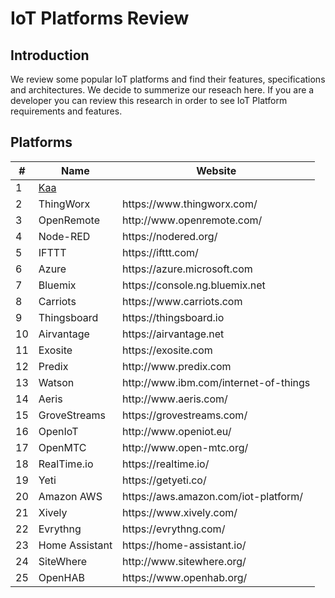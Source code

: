 # IoT Platforms Review

## Introduction
We review some popular IoT platforms and find their features, specifications and architectures.
We decide to summerize our reseach here. If you are a developer you can review this research in order
to see IoT Platform requirements and features.

## Platforms
<table class="table table-striped">
  <thead>
    <tr>
      <th>#</th>
      <th>Name</th>
      <th>Website</th>
    </tr>
  </thead>
  <tbody>
  <tr>
    <td>1</td>
    <td><a href="kaa.html">Kaa</a></td>
    <td><a href="https://www.kaaproject.org/"></a></td>
  </tr>
  <tr>
    <td>2</td>
    <td>ThingWorx</td>
    <td>https://www.thingworx.com/</td>
  </tr>
  <tr>
    <td>3</td>
    <td>OpenRemote</td>
    <td>http://www.openremote.com/</td>
  </tr>
  <tr>
    <td>4</td>
    <td>Node-RED</td>
    <td>https://nodered.org/</td>
  </tr>
  <tr>
    <td>5</td>
    <td>IFTTT</td>
    <td>https://ifttt.com/</td>
  </tr>
  <tr>
    <td>6</td>
    <td>Azure</td>
    <td>https://azure.microsoft.com</td>
  </tr>
  <tr>
    <td>7</td>
    <td>Bluemix</td>
    <td>https://console.ng.bluemix.net</td>
  </tr>
  <tr>
    <td>8</td>
    <td>Carriots</td>
    <td>https://www.carriots.com</td>
  </tr>
  <tr>
    <td>9</td>
    <td>Thingsboard</td>
    <td>https://thingsboard.io</td>
  </tr>
  <tr>
    <td>10</td>
    <td>Airvantage</td>
    <td>https://airvantage.net</td>
  </tr>
  <tr>
    <td>11</td>
    <td>Exosite</td>
    <td>https://exosite.com</td>
  </tr>
  <tr>
    <td>12</td>
    <td>Predix</td>
    <td>http://www.predix.com</td>
  </tr>
  <tr>
    <td>13</td>
    <td>Watson</td>
    <td>http://www.ibm.com/internet-of-things</td>
  </tr>
  <tr>
    <td>14</td>
    <td>Aeris</td>
    <td>http://www.aeris.com/</td>
  </tr>
  <tr>
    <td>15</td>
    <td>GroveStreams</td>
    <td>https://grovestreams.com/</td>
  </tr>
  <tr>
    <td>16</td>
    <td>OpenIoT</td>
    <td>http://www.openiot.eu/</td>
  </tr>
  <tr>
    <td>17</td>
    <td>OpenMTC</td>
    <td>http://www.open-mtc.org/</td>
  </tr>
  <tr>
    <td>18</td>
    <td>RealTime.io</td>
    <td>https://realtime.io/</td>
  </tr>
  <tr>
    <td>19</td>
    <td>Yeti</td>
    <td>https://getyeti.co/</td>
  </tr>
  <tr>
    <td>20</td>
    <td>Amazon AWS</td>
    <td>https://aws.amazon.com/iot-platform/</td>
  </tr>
  <tr>
    <td>21</td>
    <td>Xively</td>
    <td>https://www.xively.com/</td>
  </tr>
  <tr>
    <td>22</td>
    <td>Evrythng</td>
    <td>https://evrythng.com/</td>
  </tr>
  <tr>
    <td>23</td>
    <td>Home Assistant</td>
    <td>https://home-assistant.io/</td>
  </tr>
  <tr>
    <td>24</td>
    <td>SiteWhere</td>
    <td>http://www.sitewhere.org/</td>
  </tr>
  <tr>
    <td>25</td>
    <td>OpenHAB</td>
    <td>https://www.openhab.org/</td>
  </tr>
  </tbody>
</table>
